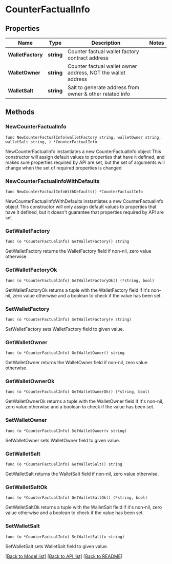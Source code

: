 # CounterFactualInfo

## Properties

Name | Type | Description | Notes
------------ | ------------- | ------------- | -------------
**WalletFactory** | **string** | Counter factual wallet factory contract address | 
**WalletOwner** | **string** | Counter factual wallet owner address, NOT the wallet address | 
**WalletSalt** | **string** | Salt to generate address from owner &amp; other related info | 

## Methods

### NewCounterFactualInfo

`func NewCounterFactualInfo(walletFactory string, walletOwner string, walletSalt string, ) *CounterFactualInfo`

NewCounterFactualInfo instantiates a new CounterFactualInfo object
This constructor will assign default values to properties that have it defined,
and makes sure properties required by API are set, but the set of arguments
will change when the set of required properties is changed

### NewCounterFactualInfoWithDefaults

`func NewCounterFactualInfoWithDefaults() *CounterFactualInfo`

NewCounterFactualInfoWithDefaults instantiates a new CounterFactualInfo object
This constructor will only assign default values to properties that have it defined,
but it doesn't guarantee that properties required by API are set

### GetWalletFactory

`func (o *CounterFactualInfo) GetWalletFactory() string`

GetWalletFactory returns the WalletFactory field if non-nil, zero value otherwise.

### GetWalletFactoryOk

`func (o *CounterFactualInfo) GetWalletFactoryOk() (*string, bool)`

GetWalletFactoryOk returns a tuple with the WalletFactory field if it's non-nil, zero value otherwise
and a boolean to check if the value has been set.

### SetWalletFactory

`func (o *CounterFactualInfo) SetWalletFactory(v string)`

SetWalletFactory sets WalletFactory field to given value.


### GetWalletOwner

`func (o *CounterFactualInfo) GetWalletOwner() string`

GetWalletOwner returns the WalletOwner field if non-nil, zero value otherwise.

### GetWalletOwnerOk

`func (o *CounterFactualInfo) GetWalletOwnerOk() (*string, bool)`

GetWalletOwnerOk returns a tuple with the WalletOwner field if it's non-nil, zero value otherwise
and a boolean to check if the value has been set.

### SetWalletOwner

`func (o *CounterFactualInfo) SetWalletOwner(v string)`

SetWalletOwner sets WalletOwner field to given value.


### GetWalletSalt

`func (o *CounterFactualInfo) GetWalletSalt() string`

GetWalletSalt returns the WalletSalt field if non-nil, zero value otherwise.

### GetWalletSaltOk

`func (o *CounterFactualInfo) GetWalletSaltOk() (*string, bool)`

GetWalletSaltOk returns a tuple with the WalletSalt field if it's non-nil, zero value otherwise
and a boolean to check if the value has been set.

### SetWalletSalt

`func (o *CounterFactualInfo) SetWalletSalt(v string)`

SetWalletSalt sets WalletSalt field to given value.



[[Back to Model list]](../README.md#documentation-for-models) [[Back to API list]](../README.md#documentation-for-api-endpoints) [[Back to README]](../README.md)


